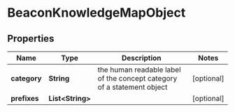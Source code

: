 
# BeaconKnowledgeMapObject

## Properties
Name | Type | Description | Notes
------------ | ------------- | ------------- | -------------
**category** | **String** | the human readable label of the concept category of a statement object  |  [optional]
**prefixes** | **List&lt;String&gt;** |  |  [optional]



